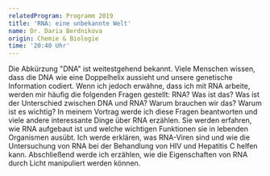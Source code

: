 ```yaml
---
relatedProgram: Programm 2019
title: 'RNA: eine unbekannte Welt'
name: Dr. Daria Berdnikova
origin: Chemie & Biologie
time: '20:40 Uhr'
---
```

Die Abkürzung "DNA" ist weitestgehend bekannt. Viele Menschen wissen, dass die DNA wie eine Doppelhelix aussieht und unsere genetische Information codiert. Wenn ich jedoch erwähne, dass ich mit RNA arbeite, werden mir häufig die folgenden Fragen gestellt: RNA? Was ist das? Was ist der Unterschied zwischen DNA und RNA? Warum brauchen wir das? Warum ist es wichtig? In meinem Vortrag werde ich diese Fragen beantworten und viele andere interessante Dinge über RNA erzählen. Sie werden erfahren, wie RNA aufgebaut ist und welche wichtigen Funktionen sie in lebenden Organismen ausübt. Ich werde erklären, was RNA-Viren sind und wie die Untersuchung von RNA bei der Behandlung von HIV und Hepatitis C helfen kann. Abschließend werde ich erzählen, wie die Eigenschaften von RNA durch Licht manipuliert werden können.
